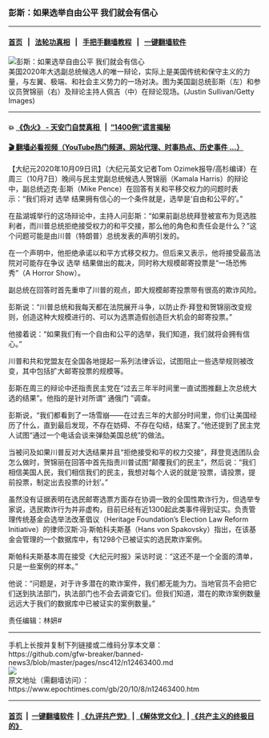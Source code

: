 ### 彭斯：如果选举自由公平 我们就会有信心
------------------------

#### [首页](https://github.com/gfw-breaker/banned-news3/blob/master/README.md) &nbsp;&nbsp;|&nbsp;&nbsp; [法轮功真相](https://github.com/begood0513/basic/blob/master/README.md)  &nbsp;&nbsp;|&nbsp;&nbsp; [手把手翻墙教程](https://github.com/gfw-breaker/guides/wiki)  &nbsp;&nbsp;|&nbsp;&nbsp; [一键翻墙软件](https://github.com/gfw-breaker/nogfw/blob/master/README.md)  



<div><img alt="彭斯：如果选举自由公平 我们就会有信心" class="attachment-djy_600_400 size-djy_600_400 wp-post-image" src="https://i.epochtimes.com/assets/uploads/2020/10/4a51b8ad01368d60480b6b775d72ef30-600x400.jpg"/>
<div class="caption">
 美国2020年大选副总统候选人的唯一辩论，实际上是美国传统和保守主义的力量，与左翼、极端、和社会主义势力的一场对决。图为美国副总统彭斯（左）和参议员贺锦丽（右）及辩论主持人佩吉（中）在辩论现场。(Justin Sullivan/Getty Images)
</div></div><hr/>

#### 💥 [《伪火》 - 天安门自焚真相 ](http://158.247.195.190:10000/videos/blog/weihuo.html)&nbsp; |&nbsp; [“1400例”谎言揭秘  ](http://158.247.195.190:10000/videos/blog/jiexi1400.html)

#### [ 🎬  翻墙必看视频（YouTube热门频道、网站代理、时事热点、历史事件 ...）](https://github.com/gfw-breaker/links/blob/master/banned.md)

<div><p>
 【大纪元2020年10月09日讯】（大纪元英文记者Tom Ozimek报导/高杉编译）在周三（10月7日）晚间与民主党副总统候选人贺锦丽（Kamala Harris）的辩论中，副总统迈克‧彭斯（Mike Pence）在回答有关和平移交权力的问题时表示：“我们将对
 <ok href="https://www.epochtimes.com/gb/tag/%E9%80%89%E4%B8%BE.html">
  选举
 </ok>
 结果拥有信心的一个条件就是，选举是‘自由和公平的’。”
</p>
<p>
 在盐湖城举行的这场辩论中，主持人问彭斯：“如果前副总统拜登被宣布为竞选胜利者，而川普总统拒绝接受权力的和平交接，那么他的角色和责任会是什么？”这个问题可能是由川普（特朗普）总统发表的声明引发的。
</p>
<p>
 在一个声明中，他拒绝承诺以和平方式移交权力。但后来又表示，他将接受最高法院对可能存在争议
 <ok href="https://www.epochtimes.com/gb/tag/%E9%80%89%E4%B8%BE.html">
  选举
 </ok>
 结果做出的裁决，同时称大规模邮寄投票是“一场恐怖秀”（A Horror Show）。
</p>
<p>
 副总统在回答时首先重申了川普的观点，即大规模邮寄投票带有很高的欺诈风险。
</p>
<p>
 彭斯说：“川普总统和我每天都在法院展开斗争，以防止乔‧拜登和贺锦丽改变规则，创造这种大规模进行的、可以为选票造假创造巨大机会的邮寄投票。”
</p>
<p>
 他接着说：“如果我们有一个自由和公平的选举，我们知道，我们就将会拥有信心。”
</p>
<p>
 川普和共和党盟友在全国各地提起一系列法律诉讼，试图阻止一些选举规则被改变，其中包括扩大邮寄投票的规模等。
</p>
<p>
 彭斯在周三的辩论中还指责民主党在“过去三年半时间里一直试图推翻上次总统大选的结果”。他指的是针对所谓“
 <ok href="https://www.epochtimes.com/gb/tag/%E9%80%9A%E4%BF%84%E9%97%A8.html">
  通俄门
 </ok>
 ”调查。
</p>
<p>
 彭斯说，“我们都看到了一场雪崩——在过去三年的大部分时间里，你们让美国经历了什么，直到最后发现，不存在妨碍、不存在勾结，结案了。”他还提到了民主党人试图“通过一个电话会谈来弹劾美国总统”的做法。
</p>
<p>
 当被问及如果川普反对大选结果并且“拒绝接受和平的权力交接”，拜登竞选团队会怎么做时，贺锦丽在回答中首先指责川普试图“颠覆我们的民主”，然后说：“我们相信美国人民，我们相信我们的民主，我想对每个人说的就是‘投票，请投票，提前投票，制定出去投票的计划’。”
</p>
<p>
 虽然没有证据表明在选民邮寄选票方面存在协调一致的全国性欺诈行为，但选举专家说，选民欺诈行为并非虚构，目前已经有近1300起此类事件得到证实。负责管理传统基金会选举法改革倡议（Heritage Foundation’s Election Law Reform Initiative）的律师汉斯‧冯‧斯帕科夫斯基（Hans von Spakovsky）指出，在该基金会管理的一个数据库中，有1298个已被证实的选民欺诈案例。
</p>
<p>
 斯帕科夫斯基本周在接受《大纪元时报》采访时说：“这还不是一个全面的清单，只是一些案例的样本。”
</p>
<p>
 他说：“问题是，对于许多潜在的欺诈案件，我们都无能为力。当地官员不会把它们送到执法部门，执法部门也不会去调查它们。但我们知道，潜在的欺诈案例数量远远大于我们的数据库中已被证实的案例数量。”
</p>
<p>
 责任编辑：林妍#
</p>
</div>
<hr/>
手机上长按并复制下列链接或二维码分享本文章：<br/>
https://github.com/gfw-breaker/banned-news3/blob/master/pages/nsc412/n12463400.md <br/>
<a href='https://github.com/gfw-breaker/banned-news3/blob/master/pages/nsc412/n12463400.md'><img src='https://github.com/gfw-breaker/banned-news3/blob/master/pages/nsc412/n12463400.md.png'/></a> <br/>
原文地址（需翻墙访问）：https://www.epochtimes.com/gb/20/10/8/n12463400.htm


------------------------
#### [首页](https://github.com/gfw-breaker/banned-news3/blob/master/README.md) &nbsp;|&nbsp; [一键翻墙软件](https://github.com/gfw-breaker/nogfw/blob/master/README.md) &nbsp;| [《九评共产党》](https://github.com/gfw-breaker/9ping.md/blob/master/README.md#九评之一评共产党是什么) | [《解体党文化》](https://github.com/gfw-breaker/jtdwh.md/blob/master/README.md) | [《共产主义的终极目的》](https://github.com/gfw-breaker/gczydzjmd.md/blob/master/README.md)


<img src='http://gfw-breaker.win/banned-news3/pages/nsc412/n12463400.md' width='0px' height='0px'/>